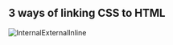 ## 3 ways of linking CSS to HTML
![InternalExternalInline](https://github.com/user-attachments/assets/92a63e10-db1e-4530-b4df-473226e139f2)
